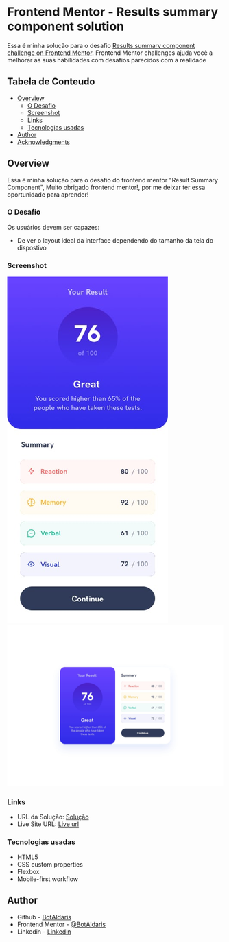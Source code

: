 # Frontend Mentor - Results summary component solution

Essa é minha solução para o desafio [Results summary component challenge on Frontend Mentor](https://www.frontendmentor.io/challenges/results-summary-component-CE_K6s0maV). Frontend Mentor challenges ajuda você a melhorar as suas habilidades com desafios parecidos com a realidade

## Tabela de Conteudo

- [Overview](#overview)
  - [O Desafio](#o-desafio)
  - [Screenshot](#screenshot)
  - [Links](#links)
  - [Tecnologias usadas](tecnologias-usadas)
- [Author](#author)
- [Acknowledgments](#acknowledgments)

## Overview

Essa é minha solução para o desafio do frontend mentor "Result Summary Component", Muito obrigado frontend mentor!, por me deixar ter essa oportunidade para aprender!

### O Desafio

Os usuários devem ser capazes:

- De ver o layout ideal da interface dependendo do tamanho da tela do dispostivo

### Screenshot

![Mobile](./design/mobile-design.jpg)
![Desktop](./design/desktop-design.jpg)

### Links

- URL da Solução: [Solução](https://github.com/BotAldaris/product-preview-card-component)
- Live Site URL: [Live url](https://botaldaris.github.io/product-preview-card-component/)

### Tecnologias usadas

- HTML5
- CSS custom properties
- Flexbox
- Mobile-first workflow

## Author

- Github - [BotAldaris](https://github.com/BotAldaris)
- Frontend Mentor - [@BotAldaris](https://www.frontendmentor.io/profile/BotAldaris)
- Linkedin - [Linkedin](https://www.linkedin.com/in/gabriel-lima-173960243/)
